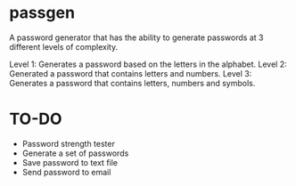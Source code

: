 # passgen
A password generator that has the ability to generate passwords at 3 different levels of complexity.

Level 1: Generates a password based on the letters in the alphabet.
Level 2: Generated a password that contains letters and numbers.
Level 3: Generates a password that contains letters, numbers and symbols.

# TO-DO
- Password strength tester
- Generate a set of passwords
- Save password to text file
- Send password to email

